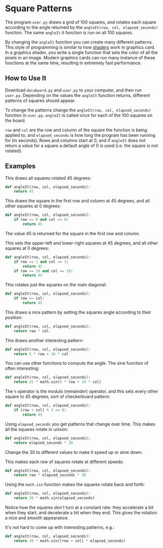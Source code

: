 # Square Patterns

The program `user.py` draws a grid of 100 squares, and rotates each square
according to the angle returned by the `angleIt(row, col, elapsed_seconds)`
function. The same `angleIt` it function is run on all 100 squares. 

By changing the `angleIt` function you can create many different patterns. This
style of programming is similar to how
[shaders](https://en.wikipedia.org/wiki/Shader) work in graphics card. In a
graphics shader, you write a single function that sets the color of all the
pixels in an image. Modern graphics cards can run many instance of these
functions at the same time, resulting in extremely fast performance.

## How to Use It

Download `decaboard.py` and `user.py` to your computer, and then run `user.py`.
Depending on the values the `angleIt` function returns, different patterns of
squares should appear.

To change the patterns change the `angleIt(row, col, elapsed_seconds)` function
in `user.py`. `angleIt` is called once for each of the 100 squares on the board.

`row` and `col` are the row and column of the square the function is being
applied to, and `elapsed_seconds` is how long the program has been running for
(in seconds). Rows and columns start at 0, and if `angleIt` does not return a
value for a square a default angle of 0 is used (i.e. the square is not
rotated).

## Examples

This draws all squares rotated 45 degrees:

```python
def angleIt(row, col, elapsed_seconds):
    return 45
```

This draws the square in the first row and column at 45 degrees, and all other
squares at 0 degrees:

```python
def angleIt(row, col, elapsed_seconds):
    if row == 0 and col == 0:
        return 45
```

The value 45 is returned for the square in the first row and column.  

This sets the upper-left and lower-right squares at 45 degrees, and all other
squares at 0 degrees:

```python
def angleIt(row, col, elapsed_seconds):
    if row == 1 and col == 1:
        return 45
    if row == 10 and col == 10:
        return 45
```

This rotates just the squares on the main diagonal:

```python
def angleIt(row, col, elapsed_seconds):
    if row == col:
        return 45
```

This draws a nice pattern by setting the squares angle according to their
position:

```python
def angleIt(row, col, elapsed_seconds):
    return row * col
```

This draws another interesting pattern:

```python
def angleIt(row, col, elapsed_seconds):
    return 5 * row + 10 * col
 ```

You can use other functions to compute the angle. The sine function of often
interesting:

```python
def angleIt(row, col, elapsed_seconds):
    return 25 * math.sin(5 * row + 10 * col)
```

The `%` operator is the modulo (remainder) operator, and this sets every other
square to 45 degrees, sort of checkerboard pattern:

```python
def angleIt(row, col, elapsed_seconds):
    if (row + col) % 2 == 0:
        return 45
```

Using `elapsed_seconds` you get patterns that change over time. This makes all
the squares rotate in unison:

```python
def angleIt(row, col, elapsed_seconds):
    return elapsed_seconds * 30
```

Change the 30 to different values to make it speed up or slow down.

This makes each row of squares rotate at different speeds:

```python
def angleIt(row, col, elapsed_seconds):
    return row * elapsed_seconds * 30
```

Using the `math.sin` function makes the squares rotate back and forth:

```python
def angleIt(row, col, elapsed_seconds):
    return 30 * math.sin(elapsed_seconds)
```

Notice how the squares *don't* turn at a constant rate: they accelerate a bit
when they start, and decelerate a bit when they end. This gives the rotation a
nice and smooth appearance.

It's not hard to come up with interesting patterns, e.g.:

```python
def angleIt(row, col, elapsed_seconds):
    return 30 * math.sin((row + col) * elapsed_seconds)
```
